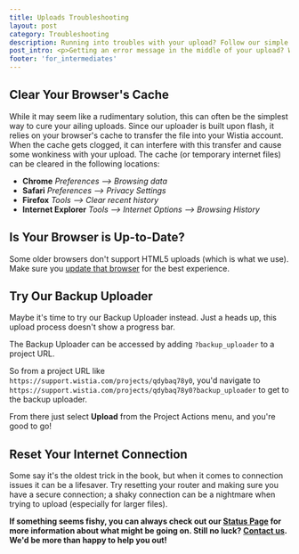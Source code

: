 ```yaml
---
title: Uploads Troubleshooting
layout: post
category: Troubleshooting
description: Running into troubles with your upload? Follow our simple troubleshooting guide to get your uploads working again in no time!
post_intro: <p>Getting an error message in the middle of your upload? We know, we're not fans of it either. While upload errors can throw a wrench into any awesome Wistia session, 99% of the time they can be fixed with a few simple measures. Whew! Follow these steps and you'll be uploading videos in no time.</p>
footer: 'for_intermediates'
---
```


## Clear Your Browser's Cache

While it may seem like a rudimentary solution, this can often be the simplest way to cure your ailing     uploads. Since our uploader is built upon flash, it relies on your browser's cache to transfer the file into your Wistia account. When the cache gets clogged, it can interfere with this transfer and cause some wonkiness with your upload. The cache (or temporary internet files) can be cleared in the following locations:

  * **Chrome** *Preferences --> Browsing data*
  * **Safari** *Preferences --> Privacy Settings*
  * **Firefox** *Tools --> Clear recent history*
  * **Internet Explorer** *Tools --> Internet Options --> Browsing History*

## Is Your Browser is Up-to-Date?

Some older browsers don't support HTML5 uploads (which is what we use). Make
sure you [update that browser](http://browsehappy.com/) for the best experience.

## Try Our Backup Uploader

Maybe it's time to try our Backup Uploader instead. Just a heads up, this upload
 process doesn't show a progress bar.

The Backup Uploader can be accessed by adding `?backup_uploader` to a project
URL.

So from a project URL like `https://support.wistia.com/projects/qdybaq78y0`, you'd
navigate to `https://support.wistia.com/projects/qdybaq78y0?backup_uploader` to
get to the backup uploader.

From there just select **Upload** from the <span class="action_menu">Project Actions</span>
menu, and you're good to go!

## Reset Your Internet Connection

Some say it's the oldest trick in the book, but when it comes to connection issues it can be a lifesaver. Try resetting your router and making sure you have a secure connection; a shaky connection can be a nightmare when trying to upload (especially for larger files).

**If something seems fishy, you can always check out our <a href="http://status.wistia.com/">Status Page</a> for more information about what might be going on. Still no luck? [Contact us](http://wistia.com/support/contact). We'd be more than happy to help you out!**
